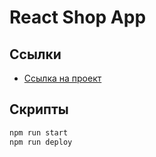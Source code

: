 # React Shop App
## Ссылки
- [Ссылка на проект](https://diana-kot.github.io/task_menedger/)

## Скрипты
```bash
npm run start
npm run deploy